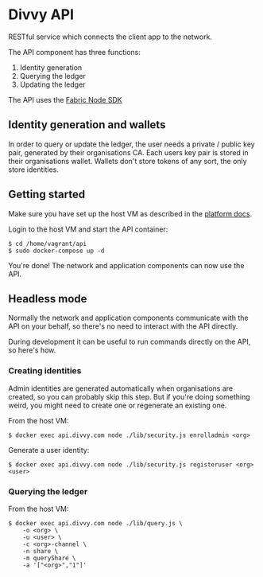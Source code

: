 # Divvy API

RESTful service which connects the client app to the network.

The API component has three functions:

1. Identity generation
2. Querying the ledger
3. Updating the ledger

The API uses the
[Fabric Node SDK](https://hyperledger.github.io/fabric-sdk-node/release-1.4/index.html)

## Identity generation and wallets

In order to query or update the ledger, the user needs a private / public
key pair, generated by their organisations CA. Each users key pair is
stored in their organisations wallet. Wallets don't store tokens
of any sort, the only store identities.

## Getting started

Make sure you have set up the host VM as described in the
[platform docs](https://github.com/flashbackzoo/divvy).

Login to the host VM and start the API container:

```
$ cd /home/vagrant/api
$ sudo docker-compose up -d
```

You're done! The network and application components can now use the API.

## Headless mode

Normally the network and application components communicate with the API on
your behalf, so there's no need to interact with the API directly.

During development it can be useful to run commands directly on the API,
so here's how.

### Creating identities

Admin identities are generated automatically when organisations are created,
so you can probably skip this step. But if you're doing something weird, you
might need to create one or regenerate an existing one.

From the host VM:

```
$ docker exec api.divvy.com node ./lib/security.js enrolladmin <org>
```

Generate a user identity:

```
$ docker exec api.divvy.com node ./lib/security.js registeruser <org> <user>
```

### Querying the ledger

From the host VM:

```
$ docker exec api.divvy.com node ./lib/query.js \
    -o <org> \
    -u <user> \
    -c <org>-channel \
    -n share \
    -m queryShare \
    -a '["<org>","1"]'
```
